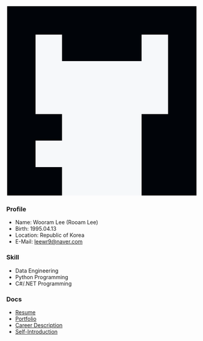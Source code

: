 <div align="center">
  <img src="https://raw.githubusercontent.com/leewr9/leewr9/refs/heads/master/main.png" />
</div>

### Profile
- Name: Wooram Lee (Rooam Lee)
- Birth: 1995.04.13
- Location: Republic of Korea
- E-Mail: [leewr9@naver.com](mailto:leewr9@naver.com)

### Skill
- Data Engineering
- Python Programming
- C#/.NET Programming

### Docs
- [Resume](https://leewr9.github.io/docs/resume.pdf)
- [Portfolio](https://leewr9.github.io/docs/portfolio.pdf)
- [Career Description](https://leewr9.github.io/docs/career.pdf)
- [Self-Introduction](https://leewr9.github.io/docs/introduction.pdf)
